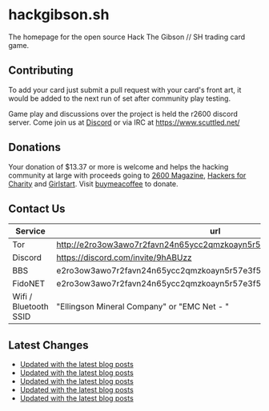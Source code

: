 # hackgibson.sh
The homepage for the open source Hack The Gibson // SH trading card game.


## Contributing

To add your card just submit a pull request with your card's front art, it would be added to the next run of set after community play testing.

Game play and discussions over the project is held the r2600 discord server. Come join us at [Discord](https://discord.com/invite/9hABUzz) or via IRC at https://www.scuttled.net/


## Donations

Your donation of $13.37 or more is welcome and helps the hacking community at large with proceeds going to [2600 Magazine](https://2600.com/), [Hackers for Charity](https://hackersforcharity.org) and [Girlstart](https://girlstart.org).  Visit [buymeacoffee](https://www.buymeacoffee.com/hackgibson.sh) to donate.


## Contact Us

Service | url
-|-
Tor | http://e2ro3ow3awo7r2favn24n65ycc2qmzkoayn5r57e3f56nvjwdcgg32ad.onion
Discord | https://discord.com/invite/9hABUzz
BBS | e2ro3ow3awo7r2favn24n65ycc2qmzkoayn5r57e3f56nvjwdcgg32ad.onion:23
FidoNET | e2ro3ow3awo7r2favn24n65ycc2qmzkoayn5r57e3f56nvjwdcgg32ad.onion:24554
Wifi / Bluetooth SSID | "Ellingson Mineral Company" or "EMC Net - <fidonet address>"

## Latest Changes
<!-- BLOG-POST-LIST:START -->
- [Updated with the latest blog posts](https://github.com/DFW2600/hackgibson.sh/commit/422fbe5386e532c02bf47ac9d4e481958047c9ad)
- [Updated with the latest blog posts](https://github.com/DFW2600/hackgibson.sh/commit/295d677897419062a1d9f3fc612b63da46ab935b)
- [Updated with the latest blog posts](https://github.com/DFW2600/hackgibson.sh/commit/3a031da39d9f218e76d5a1c8e67a2013734336a1)
- [Updated with the latest blog posts](https://github.com/DFW2600/hackgibson.sh/commit/3dad745ca16ce1eb82d81f11e19f48bec3168a3e)
- [Updated with the latest blog posts](https://github.com/DFW2600/hackgibson.sh/commit/90a55c45ca1c949f1e0da77ed85a5972f8b44186)
<!-- BLOG-POST-LIST:END -->
